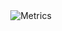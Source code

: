  <div align="center">
 
  <img align="center" src="./profile/github-metrics.svg" alt="Metrics" >

</div>
